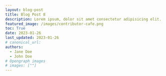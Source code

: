 ```yaml
---
layout: blog-post
title: Blog Post 8
description: Lorem ipsum, dolor sit amet consectetur adipisicing elit. Soluta optio non dolor perferendis beatae libero natus quod repellendus modi soluta optio non dolor perferendis beatae libero natus quod repellendus modi.
featured_image: /images/contributor-cafe.png
toc: True
date: 2023-01-26
last_updated: 2023-01-26
# canonical_url:
authors:
  - Jane Doe
  - John Doe
# Opengraph images
# images: [""]
---
```

